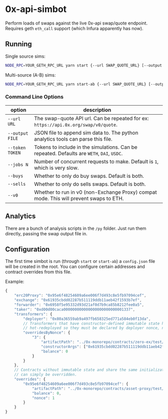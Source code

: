 # 0x-api-simbot

Perform loads of swaps against the live 0x-api swap/quote endpoint.
Requires geth `eth_call` support (which Infura apparently has now).

## Running
Single source sims:
```bash
NODE_RPC=YOUR_GETH_RPC_URL yarn start {--url SWAP_QUOTE_URL} [--output SWAPS_OUTPUT_FILE.json] {--token SYMBOL}  [--buys]  [--sells] [--v0] [--jobs NUM_CONCURRENT_REQUESTS]
```

Multi-source (A-B) sims:
```bash
NODE_RPC=YOUR_GETH_RPC_URL yarn start-ab {--url SWAP_QUOTE_URL} [--output SWAPS_OUTPUT_FILE.json] {--token SYMBOL} [--buys]  [--sells] [--v0] [--jobs NUM_CONCURRENT_REQUESTS]
```

### Command Line Options
| option | description |
|--------|-------------|
| `--url URL`    | The swap-quote API url. Can be repeated for ex: `https://api.0x.org/swap/v0/quote`. |
| `--output FILE` | JSON file to append sim data to. The python analytics tools can parse this file. |
| `--token TOKEN`  | Tokens to include in the simulations. Can be repeated. Defaults are `WETH`, `DAI`, `USDC`. |
| `--jobs N` | Number of concurrent requests to make. Default is `1`, which is very slow. |
| `--buys` | Whether to only do buy swaps. Default is both. |
| `--sells` | Whether to only do sells swaps. Default is both. |
| `--v0` | Whether to run in v0 (non-Exchange Proxy) compat mode. This will prevent swaps to ETH. |

## Analytics
There are a bunch of analysis scripts in the `/py` folder. Just run them directly, passing the swap output file in.


## Configuration
The first time simbot is run (through `start` or `start-ab`) a `config.json` file will be created in the root. You can configure certain addresses and contract overrides from this file.

Example:
```js
{
    "erc20Proxy": "0x95e6f48254609a6ee006f7d493c8e5fb97094cef",
    "exchange": "0x61935cbdd02287b511119ddb11aeb42f1593b7ef",
    "forwarder": "0x6958f5e95332d93d21af0d7b9ca85b8212fee0a5",
    "taker": "0xd00d00caca000000000000000000000000001337",
    "transformers": {
        "deployer": "0x80a36559ab9a497fb658325ed771a584eb0f13da",
        // Transformers that have constructor-defined immutable state have to be
        // hot-redeployed so they must be declared by deployer nonce, not address.
        "overridesByNonce": {
            "3": {
                "artifactPath": "../0x-monorepo/contracts/zero-ex/test/generated-artifacts/FillQuoteTransformer.json",
                "constructorArgs": ["0x61935cbdd02287b511119ddb11aeb42f1593b7ef"],
                "balance": 0
            }
        }
    },
    // Contracts without immutable state and share the same initialization code
    // can simply be overridden.
    "overrides": {
        "0x95e6f48254609a6ee006f7d493c8e5fb97094cef": {
            "artifactPath": "../0x-monorepo/contracts/asset-proxy/test/generated-artifacts/ERC20Proxy.json",
            "balance": 0,
            "nonce": 1
        }
    }
}

```

